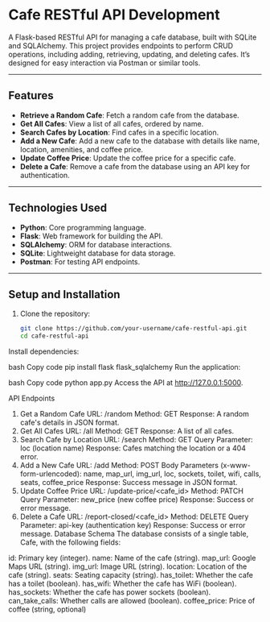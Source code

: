 # Cafe RESTful API Development

A Flask-based RESTful API for managing a cafe database, built with SQLite and SQLAlchemy. This project provides endpoints to perform CRUD operations, including adding, retrieving, updating, and deleting cafes. It’s designed for easy interaction via Postman or similar tools.

---

## Features
- **Retrieve a Random Cafe**: Fetch a random cafe from the database.
- **Get All Cafes**: View a list of all cafes, ordered by name.
- **Search Cafes by Location**: Find cafes in a specific location.
- **Add a New Cafe**: Add a new cafe to the database with details like name, location, amenities, and coffee price.
- **Update Coffee Price**: Update the coffee price for a specific cafe.
- **Delete a Cafe**: Remove a cafe from the database using an API key for authentication.

---

## Technologies Used
- **Python**: Core programming language.
- **Flask**: Web framework for building the API.
- **SQLAlchemy**: ORM for database interactions.
- **SQLite**: Lightweight database for data storage.
- **Postman**: For testing API endpoints.

---

## Setup and Installation

1. Clone the repository:
   ```bash
   git clone https://github.com/your-username/cafe-restful-api.git
   cd cafe-restful-api
Install dependencies:

bash
Copy code
pip install flask flask_sqlalchemy
Run the application:

bash
Copy code
python app.py
Access the API at http://127.0.0.1:5000.

API Endpoints
1. Get a Random Cafe
URL: /random
Method: GET
Response: A random cafe's details in JSON format.
2. Get All Cafes
URL: /all
Method: GET
Response: A list of all cafes.
3. Search Cafe by Location
URL: /search
Method: GET
Query Parameter: loc (location name)
Response: Cafes matching the location or a 404 error.
4. Add a New Cafe
URL: /add
Method: POST
Body Parameters (x-www-form-urlencoded):
name, map_url, img_url, loc, sockets, toilet, wifi, calls, seats, coffee_price
Response: Success message in JSON format.
5. Update Coffee Price
URL: /update-price/<cafe_id>
Method: PATCH
Query Parameter: new_price (new coffee price)
Response: Success or error message.
6. Delete a Cafe
URL: /report-closed/<cafe_id>
Method: DELETE
Query Parameter: api-key (authentication key)
Response: Success or error message.
Database Schema
The database consists of a single table, Cafe, with the following fields:

id: Primary key (integer).
name: Name of the cafe (string).
map_url: Google Maps URL (string).
img_url: Image URL (string).
location: Location of the cafe (string).
seats: Seating capacity (string).
has_toilet: Whether the cafe has a toilet (boolean).
has_wifi: Whether the cafe has WiFi (boolean).
has_sockets: Whether the cafe has power sockets (boolean).
can_take_calls: Whether calls are allowed (boolean).
coffee_price: Price of coffee (string, optional)
